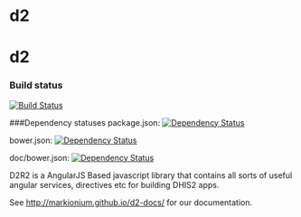 d2
==



d2
==
### Build status
[![Build Status](https://travis-ci.org/Markionium/d2.svg?branch=master)](https://travis-ci.org/Markionium/d2)

###Dependency statuses
package.json: [![Dependency Status](https://www.versioneye.com/user/projects/53f3167b13bb067da7000cd8/badge.svg?style=flat)](https://www.versioneye.com/user/projects/53f3167b13bb067da7000cd8)

bower.json: [![Dependency Status](https://www.versioneye.com/user/projects/53f3167713bb063ea400065c/badge.svg?style=flat)](https://www.versioneye.com/user/projects/53f3167713bb063ea400065c)

doc/bower.json: [![Dependency Status](https://www.versioneye.com/user/projects/53f3167e13bb062a4e000710/badge.svg?style=flat)](https://www.versioneye.com/user/projects/53f3167e13bb062a4e000710)

D2R2 is a AngularJS Based javascript library that contains all sorts of useful angular services, directives etc for building DHIS2 apps.

See http://markionium.github.io/d2-docs/ for our documentation.
